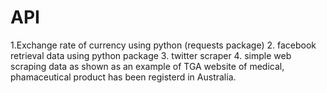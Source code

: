 # API
1.Exchange rate of currency using python (requests package)
2. facebook retrieval data using python package
3. twitter scraper 
4. simple web scraping data as shown as an example of TGA website of medical, phamaceutical product has been registerd in Australia.
